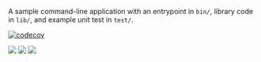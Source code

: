 A sample command-line application with an entrypoint in `bin/`, library code
in `lib/`, and example unit test in `test/`.

[![codecov](https://codecov.io/gh/moazelsawaf/cloudnativebasecamp_algo_01_dart/branch/test/graph/badge.svg?token=T90IR6JI53)](https://codecov.io/gh/moazelsawaf/cloudnativebasecamp_algo_01_dart)

<img src="https://codecov.io/gh/moazelsawaf/cloudnativebasecamp_algo_01_dart/branch/test/graphs/sunburst.svg?token=T90IR6JI53"/>

<img src="https://codecov.io/gh/moazelsawaf/cloudnativebasecamp_algo_01_dart/branch/test/graphs/tree.svg?token=T90IR6JI53"/>

<img src="https://codecov.io/gh/moazelsawaf/cloudnativebasecamp_algo_01_dart/branch/test/graphs/icicle.svg?token=T90IR6JI53"/>

